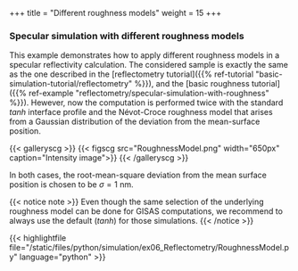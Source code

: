 +++
title = "Different roughness models"
weight = 15
+++

### Specular simulation with different roughness models

This example demonstrates how to apply different roughness models
in a specular reflectivity calculation. The considered sample is 
exactly the same as the one described in the
[reflectometry tutorial]({{% ref-tutorial "basic-simulation-tutorial/reflectometry" %}}),
and the [basic roughness tutorial]({{% ref-example "reflectometry/specular-simulation-with-roughness" %}}).
Hewever, now the computation is performed twice with the standard $tanh$ interface profile
and the Névot-Croce roughness model that arises from a Gaussian distribution of the 
deviation from the mean-surface position.

{{< galleryscg >}}
{{< figscg src="RoughnessModel.png" width="650px" caption="Intensity image">}}
{{< /galleryscg >}}

In both cases, the root-mean-square deviation from the mean surface position is chosen 
to be $\sigma = 1$ nm.


{{< notice note >}}
Even though the same selection of the underlying roughness model can be done for 
GISAS computations, we recommend to always use the default ($tanh$) for those simulations.
{{< /notice >}}


{{< highlightfile file="/static/files/python/simulation/ex06_Reflectometry/RoughnessModel.py"  language="python" >}}
